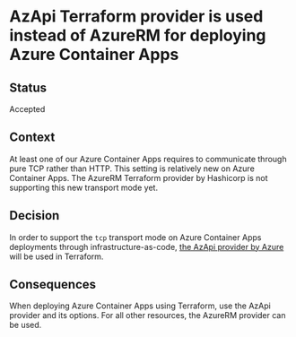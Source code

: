 # AzApi Terraform provider is used instead of AzureRM for deploying Azure Container Apps

## Status

Accepted

## Context

At least one of our Azure Container Apps requires to communicate through pure TCP rather than HTTP.
This setting is relatively new on Azure Container Apps.
The AzureRM Terraform provider by Hashicorp is not supporting this new transport mode yet.

## Decision

In order to support the `tcp` transport mode on Azure Container Apps deployments through infrastructure-as-code, [the AzApi provider by Azure](https://registry.terraform.io/providers/Azure/azapi/latest/docs) will be used in Terraform.

## Consequences

When deploying Azure Container Apps using Terraform, use the AzApi provider and its options.
For all other resources, the AzureRM provider can be used.
